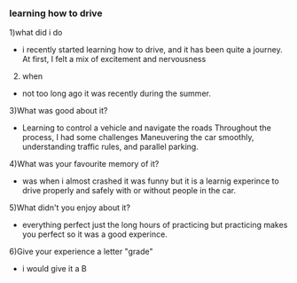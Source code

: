 ### learning how to drive

1)what did i do

- i recently started learning how to drive, and it has been quite a journey. At first, I felt a mix of excitement and nervousness

2) when

- not too long ago it was recently during the summer.

3)What was good about it?

- Learning to control a vehicle and navigate the roads Throughout the process, I had some challenges Maneuvering the car smoothly, understanding traffic rules, and parallel parking.

4)What was your favourite memory of it?
 
- was when i almost crashed it was funny but it is a learnig experince to drive properly and safely with or without people in the car.

5)What didn't you enjoy about it?

- everything perfect just the long hours of practicing but practicing makes you perfect so it was a good experince.

6)Give your experience a letter "grade"

- i would give it a B